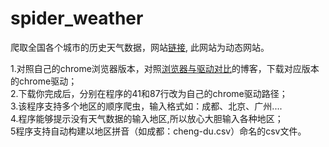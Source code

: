 # spider_weather
爬取全国各个城市的历史天气数据，网站[链接](https://www.aqistudy.cn/historydata/), 此网站为动态网站。                  

1.对照自己的chrome浏览器版本，对照[浏览器与驱动对比](https://blog.csdn.net/huilan_same/article/details/51896672)的博客，下载对应版本的chrome驱动；               
2.下载你完成后，分别在程序的41和87行改为自己的chrome驱动路径；  
3.该程序支持多个地区的顺序爬虫，输入格式如：成都、北京、广州....           
4.程序能够提示没有天气数据的输入地区,所以放心大胆输入各种地区；        
5程序支持自动构建以地区拼音（如成都：cheng-du.csv）命名的csv文件。       
